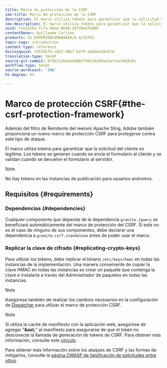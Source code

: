 ```yaml
---
title: Marco de protección de la CSRF
seo-title: Marco de protección de la CSRF
description: El marco utiliza tokens para garantizar que la solicitud del cliente sea legítima
seo-description: El marco utiliza tokens para garantizar que la solicitud del cliente sea legítima
uuid: 7cb222ba-fc7a-46ee-8b49-a5f39a53580b
contentOwner: Guillaume Carlino
products: SG_EXPERIENCEMANAGER/6.4/SITES
topic-tags: introduction
content-type: reference
discoiquuid: f453427d-c813-48b7-b2f9-adadea39c67d
translation-type: tm+mt
source-git-commit: 97db2126a4a20d82f964102d9ae3afcac94d830c
workflow-type: tm+mt
source-wordcount: '300'
ht-degree: 0%

---
```



# Marco de protección CSRF{#the-csrf-protection-framework}

Además del filtro de Remitente del reenvío Apache Sling, Adobe también proporciona un nuevo marco de protección CSRF para protegerse contra este tipo de ataque.

El marco utiliza tokens para garantizar que la solicitud del cliente es legítima. Los tokens se generan cuando se envía el formulario al cliente y se validan cuando se devuelve el formulario al servidor.

>[!NOTE]
>
>No hay tokens en las instancias de publicación para usuarios anónimos.

## Requisitos {#requirements}

### Dependencias {#dependencies}

Cualquier componente que dependa de la dependencia `granite.jquery` se beneficiará automáticamente del marco de protección del CSRF. Si este no es el caso de ninguno de sus componentes, debe declarar una dependencia a `granite.csrf.standalone` antes de poder usar el marco.

### Replicar la clave de cifrado {#replicating-crypto-keys}

Para utilizar los tokens, debe replicar el binario `/etc/keys/hmac` en todas las instancias de la implementación. Una manera conveniente de copiar la clave HMAC en todas las instancias es crear un paquete que contenga la clave e instalarla a través del Administrador de paquetes en todas las instancias.

>[!NOTE]
>
>Asegúrese también de realizar los cambios necesarios en la configuración de [Dispatcher](https://helpx.adobe.com/experience-manager/dispatcher/user-guide.html) para utilizar el marco de protección CSRF.

>[!NOTE]
>
>Si utiliza la caché de manifiesto con la aplicación web, asegúrese de agregar &quot;**&amp;ast;**&quot; al manifiesto para asegurarse de que el token no desconecte la llamada de generación de tokens de CSRF. Para obtener más información, consulte este [vínculo](https://www.w3.org/TR/offline-webapps/).
>
>Para obtener más información sobre los ataques de CSRF y las formas de mitigarlos, consulte la [página OWASP de falsificación de solicitudes entre sitios](https://owasp.org/www-community/attacks/csrf).
